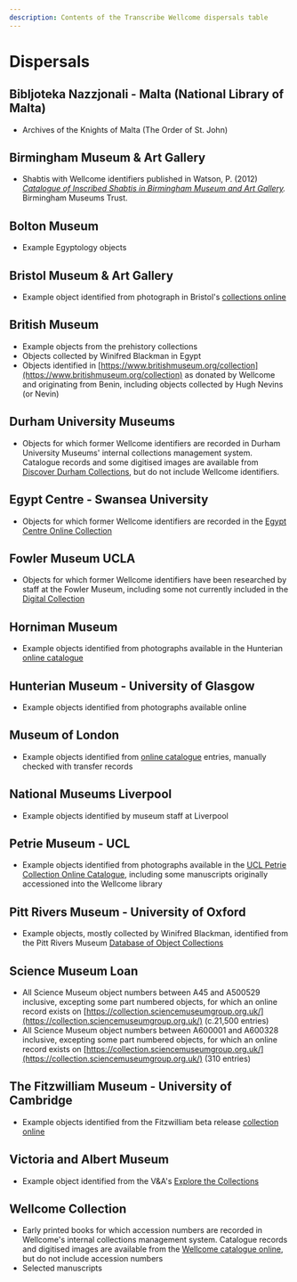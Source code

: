 ```yaml
---
description: Contents of the Transcribe Wellcome dispersals table
---
```


# Dispersals

## Bibljoteka Nazzjonali - Malta \(National Library of Malta\)

* Archives of the Knights of Malta \(The Order of St. John\)

## Birmingham Museum & Art Gallery

* Shabtis with Wellcome identifiers published in Watson, P. \(2012\) [_Catalogue of Inscribed Shabtis in Birmingham Museum and Art Gallery_](https://www.birminghammuseums.org.uk/system/resources/W1siZiIsIjIwMTQvMTEvMjAvNmp0Nnk5dm1zOV9zaGFidGlfbWFzdGVyX3YxXzMucGRmIl1d/shabti%20master%20v1_3.pdf)_._ Birmingham Museums Trust.

## Bolton Museum

* Example Egyptology objects

## Bristol Museum & Art Gallery

* Example object identified from photograph in Bristol's [collections online](http://museums.bristol.gov.uk/)

## British Museum

* Example objects from the prehistory collections
* Objects collected by Winifred Blackman in Egypt
* Objects identified in [https://www.britishmuseum.org/collection](https://www.britishmuseum.org/collection) as donated by Wellcome and originating from Benin, including objects collected by Hugh Nevins \(or Nevin\)

## Durham University Museums

* Objects for which former Wellcome identifiers are recorded in Durham University Museums' internal collections management system. Catalogue records and some digitised images are available from [Discover Durham Collections](https://discover.durham.ac.uk/primo-explore/search?vid=44DUR_VU4), but do not include Wellcome identifiers.

## Egypt Centre - Swansea University

* Objects for which former Wellcome identifiers are recorded in the [Egypt Centre Online Collection](https://egyptcentre.abasetcollections.com/)

## Fowler Museum UCLA

* Objects for which former Wellcome identifiers have been researched by staff at the Fowler Museum, including some not currently included in the [Digital Collection](https://www.fowler.ucla.edu/collections/home/)

## Horniman Museum

* Example objects identified from photographs available in the Hunterian [online catalogue](https://www.gla.ac.uk/hunterian/collections/searchourcollections/)

## Hunterian Museum - University of Glasgow

* Example objects identified from photographs available online

## Museum of London

* Example objects identified from [online catalogue](https://www.museumoflondon.org.uk/collections) entries, manually checked with transfer records

## National Museums Liverpool

* Example objects identified by museum staff at Liverpool

## Petrie Museum - UCL

* Example objects identified from photographs available in the [UCL Petrie Collection Online Catalogue](https://petriecat.museums.ucl.ac.uk/), including some manuscripts originally accessioned into the Wellcome library

## Pitt Rivers Museum - University of Oxford

* Example objects, mostly collected by Winifred Blackman, identified from the Pitt Rivers Museum [Database of Object Collections](https://prm.web.ox.ac.uk/terms-use-pitt-rivers-museum-database-object-collections)

## Science Museum Loan

* All Science Museum object numbers between A45 and A500529 inclusive, excepting some part numbered objects, for which an online record exists on [https://collection.sciencemuseumgroup.org.uk/](https://collection.sciencemuseumgroup.org.uk/) \(c.21,500 entries\)
* All Science Museum object numbers between A600001 and A600328 inclusive, excepting some part numbered objects, for which an online record exists on [https://collection.sciencemuseumgroup.org.uk/](https://collection.sciencemuseumgroup.org.uk/) \(310 entries\)

## The Fitzwilliam Museum - University of Cambridge

* Example objects identified from the Fitzwilliam beta release [collection online](https://collection.beta.fitz.ms/)

## Victoria and Albert Museum

* Example object identified from the V&A's [Explore the Collections](https://www.vam.ac.uk/collections)

## Wellcome Collection

* Early printed books for which accession numbers are recorded in Wellcome's internal collections management system. Catalogue records and digitised images are available from the [Wellcome catalogue online](https://wellcomecollection.org/collections), but do not include accession numbers
* Selected manuscripts

